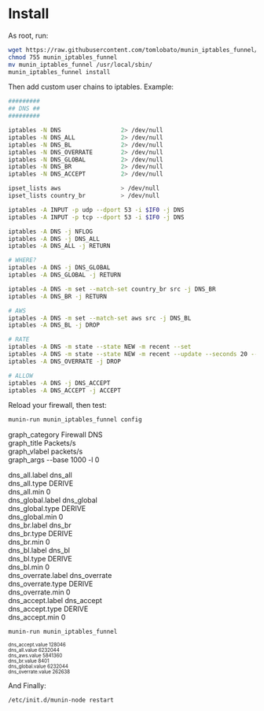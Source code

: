 
# Install

As root, run:

```bash
wget https://raw.githubusercontent.com/tomlobato/munin_iptables_funnel/master/munin_iptables_funnel
chmod 755 munin_iptables_funnel
mv munin_iptables_funnel /usr/local/sbin/
munin_iptables_funnel install
```

Then add custom user chains to iptables. Example:

```bash
#########
## DNS ##
#########

iptables -N DNS                 2> /dev/null
iptables -N DNS_ALL             2> /dev/null
iptables -N DNS_BL              2> /dev/null
iptables -N DNS_OVERRATE        2> /dev/null
iptables -N DNS_GLOBAL          2> /dev/null
iptables -N DNS_BR              2> /dev/null
iptables -N DNS_ACCEPT          2> /dev/null

ipset_lists aws                 > /dev/null
ipset_lists country_br          > /dev/null

iptables -A INPUT -p udp --dport 53 -i $IF0 -j DNS
iptables -A INPUT -p tcp --dport 53 -i $IF0 -j DNS

iptables -A DNS -j NFLOG
iptables -A DNS -j DNS_ALL
iptables -A DNS_ALL -j RETURN

# WHERE?
iptables -A DNS -j DNS_GLOBAL
iptables -A DNS_GLOBAL -j RETURN

iptables -A DNS -m set --match-set country_br src -j DNS_BR
iptables -A DNS_BR -j RETURN

# AWS
iptables -A DNS -m set --match-set aws src -j DNS_BL
iptables -A DNS_BL -j DROP

# RATE
iptables -A DNS -m state --state NEW -m recent --set
iptables -A DNS -m state --state NEW -m recent --update --seconds 20 --hitcount 6 -j DNS_OVERRATE
iptables -A DNS_OVERRATE -j DROP

# ALLOW
iptables -A DNS -j DNS_ACCEPT
iptables -A DNS_ACCEPT -j ACCEPT
```

Reload your firewall, then test:

```bash
munin-run munin_iptables_funnel config
```

graph_category Firewall DNS  
graph_title Packets/s  
graph_vlabel packets/s  
graph_args --base 1000 -l 0  

dns_all.label dns_all  
dns_all.type DERIVE  
dns_all.min 0  
dns_global.label dns_global  
dns_global.type DERIVE  
dns_global.min 0  
dns_br.label dns_br  
dns_br.type DERIVE  
dns_br.min 0  
dns_bl.label dns_bl  
dns_bl.type DERIVE  
dns_bl.min 0  
dns_overrate.label dns_overrate  
dns_overrate.type DERIVE  
dns_overrate.min 0  
dns_accept.label dns_accept  
dns_accept.type DERIVE  
dns_accept.min 0  
</sup></sub>

```
munin-run munin_iptables_funnel
```

<sub><sup>
dns_accept.value 128046  
dns_all.value 6232044  
dns_aws.value 5841360  
dns_br.value 8401  
dns_global.value 6232044  
dns_overrate.value 262638  
</sup></sub>

And Finally:

```bash
/etc/init.d/munin-node restart
```
